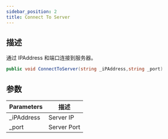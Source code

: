 ```yaml
---
sidebar_position: 2
title: Connect To Server
---
```


## 描述

通过 IPAddress 和端口连接到服务器。

```cs
public void ConnectToServer(string _iPAddress,string _port)
```

## 参数

| Parameters  | 描述        |
| ----------- | ----------- |
| \_iPAddress | Server IP   |
| \_port      | Server Port |
